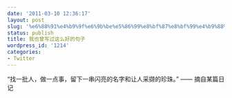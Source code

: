 ```yaml
---
date: '2011-03-10 12:36:17'
layout: post
slug: '%e6%88%91%e4%b9%9f%e6%9b%be%e5%86%99%e8%bf%87%e8%bf%99%e4%b9%88%e5%a5%bd%e7%9a%84%e5%8f%a5%e5%ad%90'
status: publish
title: 我也曾写过这么好的句子
wordpress_id: '1214'
categories:
- Twitter
---
```


“找一批人，做一点事，留下一串闪亮的名字和让人采撷的珍珠。” —— 摘自某篇日记
